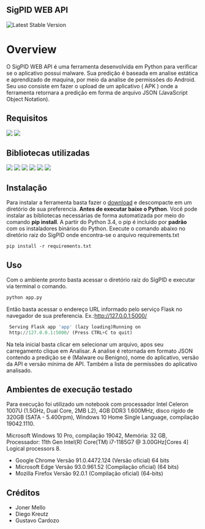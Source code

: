 ## SigPID WEB API

![Latest Stable Version](https://img.shields.io/badge/SigPID-V1.0-blue)


# Overview

O SigPID WEB API é uma ferramenta desenvolvida em Python para verificar se o aplicativo possui malware. Sua predição é baseada em analise estática e aprendizado de maquina, por meio da analise de permissões do Android. Seu uso consiste em fazer o upload de um aplicativo ( APK ) onde a ferramenta retornara a predição em forma de arquivo JSON (JavaScript Object Notation).

## Requisitos

<img src="https://img.shields.io/static/v1?message=3.7.6&color=blue&label=Python&logo=python&style=for-the-badge&url=Python-3776AB?">
<img src="https://img.shields.io/static/v1?message=7.12.0&color=blue&label=Jupyter&logo=Jupyter&style=for-the-badge&url=Python-3776AB?">

##  Bibliotecas utilizadas

<img src="https://img.shields.io/static/v1?message=1.20.1&color=<COLOR>color=blue&label=Numpy&logo=numpy&style=for-the-badge&url=Python-3776AB?">
<img src="https://img.shields.io/static/v1?message=1.2.4&color=<COLOR>color=blue&label=Pandas&logo=pandas&style=for-the-badge&url=Python-3776AB?">
<img src="https://img.shields.io/static/v1?message=3.3.5&color=<COLOR>color=blue&label=Androguad&logo=android&style=for-the-badge&url=Python-3776AB?">
<img src="https://img.shields.io/static/v1?message=0.22.1&color=<COLOR>color=blue&label=Scikit_learn&logo=scikit-learn&style=for-the-badge&url=Python-3776AB?">
<img src="https://img.shields.io/static/v1?message=3.10.0&color=<COLOR>color=blue&label=Pickle&logo=&style=for-the-badge&url=Python-3776AB?">
<img src="https://img.shields.io/static/v1?message=2.0.1&color=<COLOR>color=blue&label=Flask&logo=apache&style=for-the-badge&url=Python-3776AB?">

##  Instalação

Para instalar a ferramenta basta fazer o [download](https://github.com/Malware-Hunter/SigPID.git) e descompacte em um diretório de sua preferencia. **Antes de executar baixe o Python**.
Você pode instalar as bibliotecas necessárias de forma automatizada por meio do comando **pip install**. A partir do Python 3.4, o pip é incluído por **padrão** com os instaladores binários do Python.
Execute o comando abaixo no diretório raiz do SigPID onde encontra-se o arquivo requirements.txt
~~~
pip install -r requirements.txt
~~~

##  Uso
Com o ambiente pronto basta acessar o diretório raiz do SigPID e executar via terminal o comando.   
~~~python
python app.py
~~~
Então basta acessar o endereço URL informado pelo serviço Flask no navegador de sua preferencia.
Ex.:http://127.0.0.1:5000/
~~~python
 Serving Flask app 'app' (lazy loading)Running on
 http://127.0.0.1:5000/ (Press CTRL+C to quit)
~~~
Na tela inicial basta clicar em selecionar um arquivo, apos seu carregamento clique em Analisar. A analise é retornada em formato JSON contendo a predição se é (Malware ou Benigno), nome do aplicativo, versão da API e versão mínima de API. Também a lista de permissões do aplicativo analisado.

##  Ambientes de execução testado
Para execução foi utilizado um notebook com processador Intel Celeron 1007U (1.5GHz, Dual Core, 2MB L2), 4GB DDR3 1.600MHz, disco rígido de 320GB (SATA - 5.400rpm), Windows 10 Home Single Language, compilação 19042.1110.  

Microsoft Windows 10 Pro, compilação 19042, Memória: 32 GB, Processador: 11th Gen Intel(R) Core(TM) i7-1185G7 @ 3.00GHz[Cores 4] Logical processors 8.

- Google Chrome Versão 91.0.4472.124 (Versão oficial) 64 bits
- Microsoft Edge Versão 93.0.961.52 (Compilação oficial) (64 bits)
- Mozilla Firefox  Versão 92.0.1 (Compilação oficial) (64-bits)

## Créditos
- Joner Mello
- Diego Kreutz
- Gustavo Cardozo